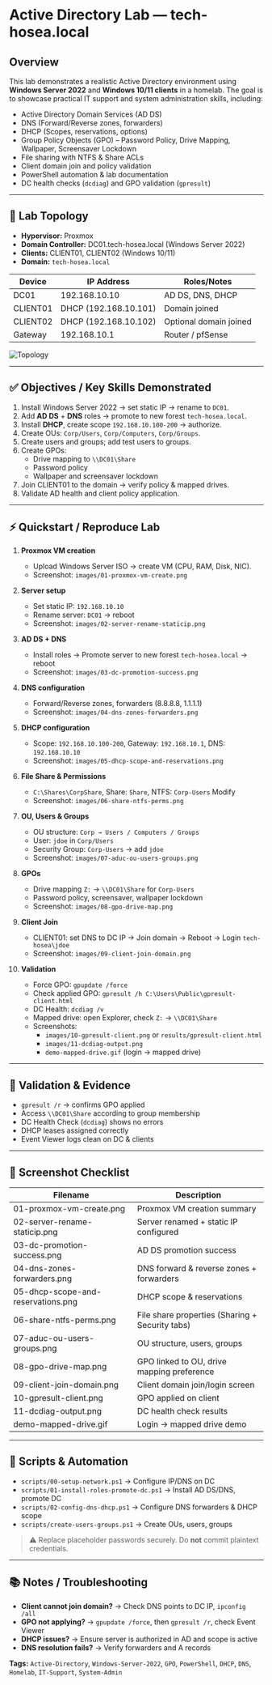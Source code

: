 # Active Directory Lab — tech-hosea.local

## Overview
This lab demonstrates a realistic Active Directory environment using **Windows Server 2022** and **Windows 10/11 clients** in a homelab. The goal is to showcase practical IT support and system administration skills, including:

- Active Directory Domain Services (AD DS)
- DNS (Forward/Reverse zones, forwarders)
- DHCP (Scopes, reservations, options)
- Group Policy Objects (GPO) – Password Policy, Drive Mapping, Wallpaper, Screensaver Lockdown
- File sharing with NTFS & Share ACLs
- Client domain join and policy validation
- PowerShell automation & lab documentation
- DC health checks (`dcdiag`) and GPO validation (`gpresult`)

---

## 🧱 Lab Topology
- **Hypervisor:** Proxmox
- **Domain Controller:** DC01.tech-hosea.local (Windows Server 2022)
- **Clients:** CLIENT01, CLIENT02 (Windows 10/11)
- **Domain:** `tech-hosea.local`

| Device       | IP Address        | Roles/Notes                          |
|-------------|-----------------|-------------------------------------|
| DC01        | 192.168.10.10   | AD DS, DNS, DHCP                     |
| CLIENT01    | DHCP (192.168.10.101) | Domain joined                        |
| CLIENT02    | DHCP (192.168.10.102) | Optional domain joined                |
| Gateway     | 192.168.10.1    | Router / pfSense                     |

![Topology](topology.svg)

---

## ✅ Objectives / Key Skills Demonstrated
1. Install Windows Server 2022 → set static IP → rename to `DC01`.
2. Add **AD DS** + **DNS** roles → promote to new forest `tech-hosea.local`.
3. Install **DHCP**, create scope `192.168.10.100-200` → authorize.
4. Create OUs: `Corp/Users`, `Corp/Computers`, `Corp/Groups`.
5. Create users and groups; add test users to groups.
6. Create GPOs:
   - Drive mapping to `\\DC01\Share`
   - Password policy
   - Wallpaper and screensaver lockdown
7. Join CLIENT01 to the domain → verify policy & mapped drives.
8. Validate AD health and client policy application.

---

## ⚡ Quickstart / Reproduce Lab
1. **Proxmox VM creation**
   - Upload Windows Server ISO → create VM (CPU, RAM, Disk, NIC).
   - Screenshot: `images/01-proxmox-vm-create.png`

2. **Server setup**
   - Set static IP: `192.168.10.10`  
   - Rename server: `DC01` → reboot  
   - Screenshot: `images/02-server-rename-staticip.png`

3. **AD DS + DNS**
   - Install roles → Promote server to new forest `tech-hosea.local` → reboot  
   - Screenshot: `images/03-dc-promotion-success.png`

4. **DNS configuration**
   - Forward/Reverse zones, forwarders (8.8.8.8, 1.1.1.1)  
   - Screenshot: `images/04-dns-zones-forwarders.png`

5. **DHCP configuration**
   - Scope: `192.168.10.100-200`, Gateway: `192.168.10.1`, DNS: `192.168.10.10`  
   - Screenshot: `images/05-dhcp-scope-and-reservations.png`

6. **File Share & Permissions**
   - `C:\Shares\CorpShare`, Share: `Share`, NTFS: `Corp-Users` Modify  
   - Screenshot: `images/06-share-ntfs-perms.png`

7. **OU, Users & Groups**
   - OU structure: `Corp → Users / Computers / Groups`  
   - User: `jdoe` in `Corp/Users`  
   - Security Group: `Corp-Users` → add `jdoe`  
   - Screenshot: `images/07-aduc-ou-users-groups.png`

8. **GPOs**
   - Drive mapping `Z:` → `\\DC01\Share` for `Corp-Users`  
   - Password policy, screensaver, wallpaper lockdown  
   - Screenshot: `images/08-gpo-drive-map.png`

9. **Client Join**
   - CLIENT01: set DNS to DC IP → Join domain → Reboot → Login `tech-hosea\jdoe`  
   - Screenshot: `images/09-client-join-domain.png`

10. **Validation**
    - Force GPO: `gpupdate /force`  
    - Check applied GPO: `gpresult /h C:\Users\Public\gpresult-client.html`  
    - DC Health: `dcdiag /v`  
    - Mapped drive: open Explorer, check `Z:` → `\\DC01\Share`  
    - Screenshots:  
      - `images/10-gpresult-client.png` or `results/gpresult-client.html`  
      - `images/11-dcdiag-output.png`  
      - `demo-mapped-drive.gif` (login → mapped drive)

---

## 🧪 Validation & Evidence
- `gpresult /r` → confirms GPO applied
- Access `\\DC01\Share` according to group membership
- DC Health Check (`dcdiag`) shows no errors
- DHCP leases assigned correctly
- Event Viewer logs clean on DC & clients

---

## 📸 Screenshot Checklist
| Filename                          | Description                                        |
|----------------------------------|---------------------------------------------------|
| 01-proxmox-vm-create.png          | Proxmox VM creation summary                        |
| 02-server-rename-staticip.png     | Server renamed + static IP configured             |
| 03-dc-promotion-success.png       | AD DS promotion success                            |
| 04-dns-zones-forwarders.png       | DNS forward & reverse zones + forwarders         |
| 05-dhcp-scope-and-reservations.png| DHCP scope & reservations                          |
| 06-share-ntfs-perms.png           | File share properties (Sharing + Security tabs)  |
| 07-aduc-ou-users-groups.png       | OU structure, users, groups                        |
| 08-gpo-drive-map.png              | GPO linked to OU, drive mapping preference       |
| 09-client-join-domain.png         | Client domain join/login screen                   |
| 10-gpresult-client.png            | GPO applied on client                             |
| 11-dcdiag-output.png              | DC health check results                            |
| demo-mapped-drive.gif             | Login → mapped drive demo                          |

---

## 🔧 Scripts & Automation
- `scripts/00-setup-network.ps1` → Configure IP/DNS on DC  
- `scripts/01-install-roles-promote-dc.ps1` → Install AD DS/DNS, promote DC  
- `scripts/02-config-dns-dhcp.ps1` → Configure DNS forwarders & DHCP scope  
- `scripts/create-users-groups.ps1` → Create OUs, users, groups

> ⚠️ Replace placeholder passwords securely. Do **not** commit plaintext credentials.

---

## 📚 Notes / Troubleshooting
- **Client cannot join domain?** → Check DNS points to DC IP, `ipconfig /all`  
- **GPO not applying?** → `gpupdate /force`, then `gpresult /r`, check Event Viewer  
- **DHCP issues?** → Ensure server is authorized in AD and scope is active  
- **DNS resolution fails?** → Verify forwarders and A records  

**Tags:** `Active-Directory`, `Windows-Server-2022`, `GPO`, `PowerShell`, `DHCP`, `DNS`, `Homelab`, `IT-Support`, `System-Admin`

